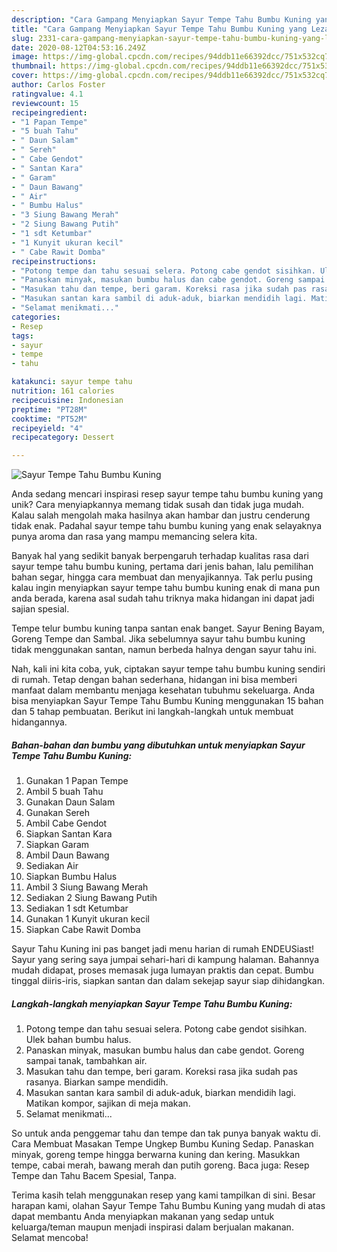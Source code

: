 ```yaml
---
description: "Cara Gampang Menyiapkan Sayur Tempe Tahu Bumbu Kuning yang Lezat Sekali"
title: "Cara Gampang Menyiapkan Sayur Tempe Tahu Bumbu Kuning yang Lezat Sekali"
slug: 2331-cara-gampang-menyiapkan-sayur-tempe-tahu-bumbu-kuning-yang-lezat-sekali
date: 2020-08-12T04:53:16.249Z
image: https://img-global.cpcdn.com/recipes/94ddb11e66392dcc/751x532cq70/sayur-tempe-tahu-bumbu-kuning-foto-resep-utama.jpg
thumbnail: https://img-global.cpcdn.com/recipes/94ddb11e66392dcc/751x532cq70/sayur-tempe-tahu-bumbu-kuning-foto-resep-utama.jpg
cover: https://img-global.cpcdn.com/recipes/94ddb11e66392dcc/751x532cq70/sayur-tempe-tahu-bumbu-kuning-foto-resep-utama.jpg
author: Carlos Foster
ratingvalue: 4.1
reviewcount: 15
recipeingredient:
- "1 Papan Tempe"
- "5 buah Tahu"
- " Daun Salam"
- " Sereh"
- " Cabe Gendot"
- " Santan Kara"
- " Garam"
- " Daun Bawang"
- " Air"
- " Bumbu Halus"
- "3 Siung Bawang Merah"
- "2 Siung Bawang Putih"
- "1 sdt Ketumbar"
- "1 Kunyit ukuran kecil"
- " Cabe Rawit Domba"
recipeinstructions:
- "Potong tempe dan tahu sesuai selera. Potong cabe gendot sisihkan. Ulek bahan bumbu halus."
- "Panaskan minyak, masukan bumbu halus dan cabe gendot. Goreng sampai tanak, tambahkan air."
- "Masukan tahu dan tempe, beri garam. Koreksi rasa jika sudah pas rasanya. Biarkan sampe mendidih."
- "Masukan santan kara sambil di aduk-aduk, biarkan mendidih lagi. Matikan kompor, sajikan di meja makan."
- "Selamat menikmati..."
categories:
- Resep
tags:
- sayur
- tempe
- tahu

katakunci: sayur tempe tahu 
nutrition: 161 calories
recipecuisine: Indonesian
preptime: "PT28M"
cooktime: "PT52M"
recipeyield: "4"
recipecategory: Dessert

---
```



![Sayur Tempe Tahu Bumbu Kuning](https://img-global.cpcdn.com/recipes/94ddb11e66392dcc/751x532cq70/sayur-tempe-tahu-bumbu-kuning-foto-resep-utama.jpg)

Anda sedang mencari inspirasi resep sayur tempe tahu bumbu kuning yang unik? Cara menyiapkannya memang tidak susah dan tidak juga mudah. Kalau salah mengolah maka hasilnya akan hambar dan justru cenderung tidak enak. Padahal sayur tempe tahu bumbu kuning yang enak selayaknya punya aroma dan rasa yang mampu memancing selera kita.

Banyak hal yang sedikit banyak berpengaruh terhadap kualitas rasa dari sayur tempe tahu bumbu kuning, pertama dari jenis bahan, lalu pemilihan bahan segar, hingga cara membuat dan menyajikannya. Tak perlu pusing kalau ingin menyiapkan sayur tempe tahu bumbu kuning enak di mana pun anda berada, karena asal sudah tahu triknya maka hidangan ini dapat jadi sajian spesial.

Tempe telur bumbu kuning tanpa santan enak banget. Sayur Bening Bayam, Goreng Tempe dan Sambal. Jika sebelumnya sayur tahu bumbu kuning tidak menggunakan santan, namun berbeda halnya dengan sayur tahu ini.


Nah, kali ini kita coba, yuk, ciptakan sayur tempe tahu bumbu kuning sendiri di rumah. Tetap dengan bahan sederhana, hidangan ini bisa memberi manfaat dalam membantu menjaga kesehatan tubuhmu sekeluarga. Anda bisa menyiapkan Sayur Tempe Tahu Bumbu Kuning menggunakan 15 bahan dan 5 tahap pembuatan. Berikut ini langkah-langkah untuk membuat hidangannya.

<!--inarticleads1-->

##### Bahan-bahan dan bumbu yang dibutuhkan untuk menyiapkan Sayur Tempe Tahu Bumbu Kuning:

1. Gunakan 1 Papan Tempe
1. Ambil 5 buah Tahu
1. Gunakan  Daun Salam
1. Gunakan  Sereh
1. Ambil  Cabe Gendot
1. Siapkan  Santan Kara
1. Siapkan  Garam
1. Ambil  Daun Bawang
1. Sediakan  Air
1. Siapkan  Bumbu Halus
1. Ambil 3 Siung Bawang Merah
1. Sediakan 2 Siung Bawang Putih
1. Sediakan 1 sdt Ketumbar
1. Gunakan 1 Kunyit ukuran kecil
1. Siapkan  Cabe Rawit Domba


Sayur Tahu Kuning ini pas banget jadi menu harian di rumah ENDEUSiast! Sayur yang sering saya jumpai sehari-hari di kampung halaman. Bahannya mudah didapat, proses memasak juga lumayan praktis dan cepat. Bumbu tinggal diiris-iris, siapkan santan dan dalam sekejap sayur siap dihidangkan. 

<!--inarticleads2-->

##### Langkah-langkah menyiapkan Sayur Tempe Tahu Bumbu Kuning:

1. Potong tempe dan tahu sesuai selera. Potong cabe gendot sisihkan. Ulek bahan bumbu halus.
1. Panaskan minyak, masukan bumbu halus dan cabe gendot. Goreng sampai tanak, tambahkan air.
1. Masukan tahu dan tempe, beri garam. Koreksi rasa jika sudah pas rasanya. Biarkan sampe mendidih.
1. Masukan santan kara sambil di aduk-aduk, biarkan mendidih lagi. Matikan kompor, sajikan di meja makan.
1. Selamat menikmati...


So untuk anda penggemar tahu dan tempe dan tak punya banyak waktu di. Cara Membuat Masakan Tempe Ungkep Bumbu Kuning Sedap. Panaskan minyak, goreng tempe hingga berwarna kuning dan kering. Masukkan tempe, cabai merah, bawang merah dan putih goreng. Baca juga: Resep Tempe dan Tahu Bacem Spesial, Tanpa. 

Terima kasih telah menggunakan resep yang kami tampilkan di sini. Besar harapan kami, olahan Sayur Tempe Tahu Bumbu Kuning yang mudah di atas dapat membantu Anda menyiapkan makanan yang sedap untuk keluarga/teman maupun menjadi inspirasi dalam berjualan makanan. Selamat mencoba!
